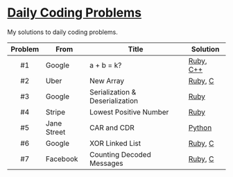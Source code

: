 # [Daily Coding Problems](https://www.dailycodingproblem.com)

My solutions to daily coding problems.

|Problem|From|Title|Solution|
|:-:|---|---|---|
| #1 | Google | a + b = k? | [Ruby](https://github.com/muicode/DCP/blob/master/problem1/dcp1.rb), [C++](https://github.com/muicode/DCP/blob/master/problem1/dcp1.cpp) |
| #2 | Uber | New Array | [Ruby](https://github.com/muicode/DCP/blob/master/problem2/dcp2.rb), [C](https://github.com/muicode/DCP/blob/master/problem2/dcp2.c) |
| #3 | Google | Serialization & Deserialization | [Ruby](https://github.com/muicode/DCP/blob/master/problem3/dcp3.rb) |
| #4 | Stripe | Lowest Positive Number | [Ruby](https://github.com/muicode/DCP/blob/master/problem4/dcp4.rb) |
| #5 | Jane Street | CAR and CDR | [Python](https://github.com/muicode/DCP/blob/master/problem5/dcp5.py) |
| #6 | Google | XOR Linked List | [Ruby](https://github.com/muicode/DCP/blob/master/problem6/dcp6.rb), [C](https://github.com/muicode/DCP/blob/master/problem6/dcp6.c) |
| #7 | Facebook | Counting Decoded Messages | [Ruby](https://github.com/muicode/DCP/blob/master/problem7/dcp7.rb), [C](https://github.com/muicode/DCP/blob/master/problem7/dcp7.c) |
